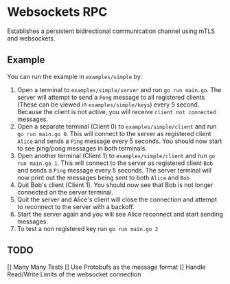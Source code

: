 # Websockets RPC

Establishes a persistent bidirectional communication channel using mTLS and websockets.

## Example

You can run the example in `examples/simple` by:

1. Open a terminal to `examples/simple/server` and run `go run main.go`. The server will attempt to send a `Pong` message to all registered clients (These can be viewed in `examples/simple/keys`) every 5 second. Because the client is not active, you will receive `client not connected` messages.
2. Open a separate terminal (Client 0) to `examples/simple/client` and run `go run main.go 0`. This will connect to the server as registered client `Alice` and sends a `Ping` message every 5 seconds. You should now start to see ping/pong messages in both terminals.
3. Open another terminal (Client 1) to `examples/simple/client` and run `go run main.go 1`. This will connect to the server as registered client `Bob` and sends a `Ping` message every 5 seconds. The server terminal will now print out the messages being sent to both `Alice` and `Bob`
4. Quit Bob's client (Client 1). You should now see that Bob is not longer connected on the server terminal. 
5. Quit the server and Alice's client will close the connection and attempt to reconnect to the server with a backoff.
6. Start the server again and you will see Alice reconnect and start sending messages.
7. To test a non registered key run `go run main.go 2`

## TODO 

[] Many Many Tests
[] Use Protobufs as the message format
[] Handle Read/Write Limits of the websocket connection